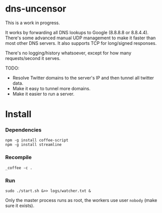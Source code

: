 dns-uncensor
============

This is a work in progress.

It works by forwarding all DNS lookups to Google (8.8.8.8 or 8.8.4.4). There's some advanced manual UDP management to make it faster than most other DNS servers. It also supports TCP for long/signed responses.

There's no logging/history whatsoever, except for how many requests/second it serves.

TODO:

* Resolve Twitter domains to the server's IP and then tunnel all twitter data.
* Make it easy to tunnel more domains.
* Make it easier to run a server.

# Install

### Dependencies
```
npm -g install coffee-script
npm -g install streamline
```

### Recompile
```
_coffee -c .
```

### Run
```
sudo ./start.sh &>> logs/watcher.txt &
```

Only the master process runs as root, the workers use user `nobody` (make sure it exists).
